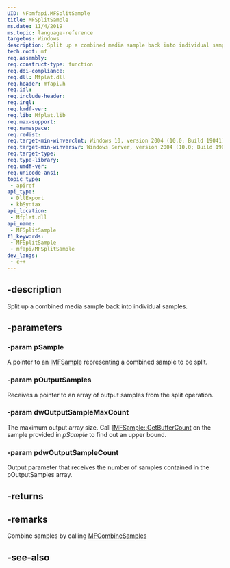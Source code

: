 ```yaml
---
UID: NF:mfapi.MFSplitSample
title: MFSplitSample
ms.date: 11/4/2019
ms.topic: language-reference
targetos: Windows
description: Split up a combined media sample back into individual samples.
tech.root: mf
req.assembly: 
req.construct-type: function
req.ddi-compliance: 
req.dll: Mfplat.dll
req.header: mfapi.h
req.idl: 
req.include-header: 
req.irql: 
req.kmdf-ver: 
req.lib: Mfplat.lib
req.max-support: 
req.namespace: 
req.redist: 
req.target-min-winverclnt: Windows 10, version 2004 (10.0; Build 19041)
req.target-min-winversvr: Windows Server, version 2004 (10.0; Build 19041)
req.target-type: 
req.type-library: 
req.umdf-ver: 
req.unicode-ansi: 
topic_type:
 - apiref
api_type:
 - DllExport
 - kbSyntax
api_location:
 - Mfplat.dll
api_name:
 - MFSplitSample
f1_keywords:
 - MFSplitSample
 - mfapi/MFSplitSample
dev_langs:
 - c++
---
```


## -description

Split up a combined media sample back into individual samples.

## -parameters

### -param pSample

A pointer to an [IMFSample](/windows/win32/api/mfobjects/nn-mfobjects-imfsample) representing a combined sample to be split.

### -param pOutputSamples

Receives a pointer to an array of output samples from the split operation.

### -param dwOutputSampleMaxCount

The maximum output array size. Call [IMFSample::GetBufferCount](/windows/win32/api/mfobjects/nf-mfobjects-imfsample-getbuffercount) on the sample provided in *pSample* to find out an upper bound.

### -param pdwOutputSampleCount

Output parameter that receives the number of samples contained in the pOutputSamples array.

## -returns

## -remarks

Combine samples by calling [MFCombineSamples](nf-mfapi-mfsplitsample.md)

## -see-also


